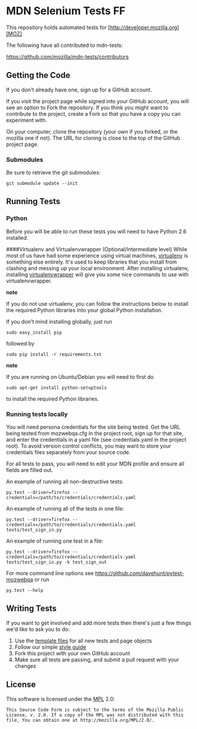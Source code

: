MDN Selenium Tests FF
============================

This repository holds automated tests for [http://developer.mozilla.org][MOZ]

[MOZ]: http://developer.mozilla.org

The following have all contributed to mdn-tests:

https://github.com/mozilla/mdn-tests/contributors

Getting the Code
-------------

If you don't already have one, sign up for a GitHub account.

If you visit the project page while signed into your GitHub account, you will see an option to Fork the repository. If you think you might want to contribute to the project, create a Fork so that you have a copy you can experiment with.

On your computer, clone the repository (your own if you forked, or the mozilla one if not). The URL for cloning is close to the top of the GitHub project page.

### Submodules
Be sure to retrieve the git submodules:

    git submodule update --init

Running Tests
-------------

### Python
Before you will be able to run these tests you will need to have Python 2.6 installed.

####Virtualenv and Virtualenvwrapper (Optional/Intermediate level)
While most of us have had some experience using virtual machines, [virtualenv][venv] is something else entirely.  It's used to keep libraries that you install from clashing and messing up your local environment.  After installing virtualenv, installing [virtualenvwrapper][wrapper] will give you some nice commands to use with virtualenvwrapper.

[venv]: http://pypi.python.org/pypi/virtualenv
[wrapper]: http://www.doughellmann.com/projects/virtualenvwrapper/

__note__

If you do not use virtualenv, you can follow the instructions below to install
the required Python libraries into your global Python installation.

If you don't mind installing globally, just run

    sudo easy_install pip

followed by

    sudo pip install -r requirements.txt

__note__

If you are running on Ubuntu/Debian you will need to first do

    sudo apt-get install python-setuptools

to install the required Python libraries.

### Running tests locally

You will need persona credentials for the site being tested. Get the URL being tested from mozwebqa.cfg in the project root, sign up for that site, and enter the credentials in a yaml file (see credentials.yaml in the project root). To avoid version control conflicts, you may want to store your credentials files separately from your source code.

For all tests to pass, you will need to edit your MDN profile and ensure all fields are filled out.

An example of running all non-destructive tests:

    py.test --driver=firefox --credentials=/path/to/credentials/credentials.yaml

An example of running all of the tests in one file:

    py.test --driver=firefox --credentials=/path/to/credentials/credentials.yaml tests/test_sign_in.py

An example of running one test in a file:

    py.test --driver=firefox --credentials=/path/to/credentials/credentials.yaml tests/test_sign_in.py -k test_sign_out

For more command line options see https://github.com/davehunt/pytest-mozwebqa or run

    py.test --help

Writing Tests
-------------

If you want to get involved and add more tests then there's just a few things
we'd like to ask you to do:

1. Use the [template files][GitHub Templates] for all new tests and page objects
2. Follow our simple [style guide][Style Guide]
3. Fork this project with your own GitHub account
4. Make sure all tests are passing, and submit a pull request with your changes

[GitHub Templates]: https://github.com/mozilla/mozwebqa-test-templates
[Style Guide]: https://wiki.mozilla.org/QA/Execution/Web_Testing/Docs/Automation/StyleGuide

License
-------
This software is licensed under the [MPL] 2.0:

    This Source Code Form is subject to the terms of the Mozilla Public
    License, v. 2.0. If a copy of the MPL was not distributed with this
    file, You can obtain one at http://mozilla.org/MPL/2.0/.

[MPL]: http://www.mozilla.org/MPL/2.0/
